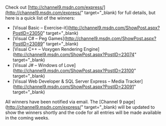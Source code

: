 Check out [http://channel9.msdn.com/express/](http://channel9.msdn.com/express/" target="_blank) for full details, but here is a quick list of the winners:

  * [Visual Basic – Exercise-it](http://channel9.msdn.com/ShowPost.aspx?PostID=23050" target="_blank)
  * [Visual C# &#8211; Peg Games](http://channel9.msdn.com/ShowPost.aspx?PostID=23089" target="_blank)
  * [Visual C++ &#8211; Voxygen Rendering Engine](http://channel9.msdn.com/ShowPost.aspx?PostID=23074" target="_blank)
  * [Visual J# &#8211; Windows of Love](http://channel9.msdn.com/ShowPost.aspx?PostID=23100" target="_blank)
  * [Visual Web Developer & SQL Server Express – Media Tracker](http://channel9.msdn.com/ShowPost.aspx?PostID=23091" target="_blank)

All winners have been notified via email. The [Channel 9 page](http://channel9.msdn.com/express/" target="_blank) will be updated to show the winners shortly and the code for all entries will be made available in the coming weeks.
